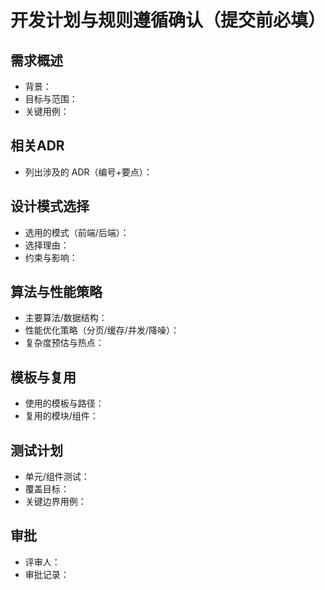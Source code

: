 # 开发计划与规则遵循确认（提交前必填）

## 需求概述
- 背景：
- 目标与范围：
- 关键用例：

## 相关ADR
- 列出涉及的 ADR（编号+要点）：

## 设计模式选择
- 选用的模式（前端/后端）：
- 选择理由：
- 约束与影响：

## 算法与性能策略
- 主要算法/数据结构：
- 性能优化策略（分页/缓存/并发/降噪）：
- 复杂度预估与热点：

## 模板与复用
- 使用的模板与路径：
- 复用的模块/组件：

## 测试计划
- 单元/组件测试：
- 覆盖目标：
- 关键边界用例：

## 审批
- 评审人：
- 审批记录：



